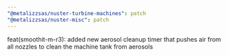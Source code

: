 ```yaml
---
"@metalizzsas/nuster-turbine-machines": patch
"@metalizzsas/nuster-misc": patch
---
```


feat(smoothit-m-r3): added new aerosol cleanup timer that pushes air from all nozzles to clean the machine tank from aerosols
